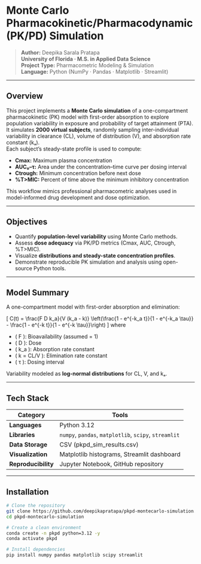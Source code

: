 # Monte Carlo Pharmacokinetic/Pharmacodynamic (PK/PD) Simulation

> **Author:** Deepika Sarala Pratapa  
> **University of Florida · M.S. in Applied Data Science**  
> **Project Type:** Pharmacometric Modeling & Simulation  
> **Language:** Python (NumPy · Pandas · Matplotlib · Streamlit)  

---

## Overview
This project implements a **Monte Carlo simulation** of a one-compartment pharmacokinetic (PK) model with first-order absorption to explore population variability in exposure and probability of target attainment (PTA).  
It simulates **2000 virtual subjects**, randomly sampling inter-individual variability in clearance (CL), volume of distribution (V), and absorption rate constant (kₐ).  
Each subject’s steady-state profile is used to compute:

- **Cmax:** Maximum plasma concentration  
- **AUC₀–τ:** Area under the concentration–time curve per dosing interval  
- **Ctrough:** Minimum concentration before next dose  
- **%T>MIC:** Percent of time above the minimum inhibitory concentration  

This workflow mimics professional pharmacometric analyses used in model-informed drug development and dose optimization.

---

## Objectives
- Quantify **population-level variability** using Monte Carlo methods.  
- Assess **dose adequacy** via PK/PD metrics (Cmax, AUC, Ctrough, %T>MIC).  
- Visualize **distributions and steady-state concentration profiles**.  
- Demonstrate reproducible PK simulation and analysis using open-source Python tools.  

---

## Model Summary
A one-compartment model with first-order absorption and elimination:

\[
C(t) = \frac{F D k_a}{V (k_a - k)} 
\left(\frac{1 - e^{-k_a t}}{1 - e^{-k_a \tau}} - \frac{1 - e^{-k t}}{1 - e^{-k \tau}}\right)
\]
where  
- \( F \): Bioavailability (assumed = 1)  
- \( D \): Dose  
- \( k_a \): Absorption rate constant  
- \( k = CL/V \): Elimination rate constant  
- \( τ \): Dosing interval  

Variability modeled as **log-normal distributions** for CL, V, and kₐ.

---

## Tech Stack
| Category | Tools |
|-----------|-------|
| **Languages** | Python 3.12 |
| **Libraries** | `numpy`, `pandas`, `matplotlib`, `scipy`, `streamlit` |
| **Data Storage** | CSV (pkpd_sim_results.csv) |
| **Visualization** | Matplotlib histograms, Streamlit dashboard |
| **Reproducibility** | Jupyter Notebook, GitHub repository |

---

## Installation
```bash
# Clone the repository
git clone https://github.com/deepikapratapa/pkpd-montecarlo-simulation.git
cd pkpd-montecarlo-simulation

# Create a clean environment
conda create -n pkpd python=3.12 -y
conda activate pkpd

# Install dependencies
pip install numpy pandas matplotlib scipy streamlit
